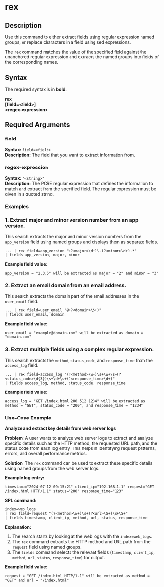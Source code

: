 # rex

## Description

Use this command to either extract fields using regular expression named groups, or replace characters in a field using sed expressions.

The `rex` command matches the value of the specified field against the unanchored regular expression and extracts the named groups into fields of the corresponding names.

## Syntax

The required syntax is in **bold**.

**rex** \
**[field=\<field>]** \
**\<regex-expression>**

## Required Arguments

### field

**Syntax:** `field=<field>` \
**Description:** The field that you want to extract information from.

### regex-expression

**Syntax:** `"<string>"` \
**Description:** The PCRE regular expression that defines the information to match and extract from the specified field. The regular expression must be given in a quoted string.

### Examples

### 1. Extract major and minor version number from an app version.

This search extracts the major and minor version numbers from the `app_version` field using named groups and displays them as separate fields.

```
... | rex field=app_version "(?<major>\d+)\.(?<minor>\d+).*"  
| fields app_version, major, minor
```

**Example field value:**
```
app_version = "2.3.5" will be extracted as major = "2" and minor = "3"
```

### 2. Extract an email domain from an email address.

This search extracts the domain part of the email addresses in the `user_email` field.

```
... | rex field=user_email "@(?<domain>\S+)"
| fields user_email, domain
```

**Example field value:**
```
user_email = "example@domain.com" will be extracted as domain = "domain.com"
```

### 3. Extract multiple fields using a complex regular expression.

This search extracts the `method`, `status_code`, and `response_time` from the `access_log` field.

```
... | rex field=access_log "(?<method>\w+)\s+\w+\s+(?<status_code>\d{3})\s+\d+\s+(?<response_time>\d+)"
| fields access_log, method, status_code, response_time
```

**Example field value:**
```
access_log = "GET /index.html 200 512 1234" will be extracted as method = "GET", status_code = "200", and response_time = "1234"
```

### Use-Case Example

**Analyze and extract key details from web server logs**

**Problem:** A user wants to analyze web server logs to extract and analyze specific details such as the HTTP method, the requested URL path, and the status code from each log entry. This helps in identifying request patterns, errors, and overall performance metrics.

**Solution:** The `rex` command can be used to extract these specific details using named groups from the web server logs.

**Example log entry:**

```
timestamp="2024-07-12 09:15:23" client_ip="192.168.1.1" request="GET /index.html HTTP/1.1" status="200" response_time="123"
```

**SPL command:**

```
index=web_logs 
| rex field=request "(?<method>\w+)\s+(?<url>\S+)\s+\S+" 
| fields timestamp, client_ip, method, url, status, response_time
```

**Explanation:**
1. The search starts by looking at the web logs with the `index=web_logs`.
2. The `rex` command extracts the HTTP method and URL path from the `request` field using named groups.
3. The `fields` command selects the relevant fields (`timestamp`, `client_ip`, `method`, `url`, `status`, `response_time`) for output.

**Example field value:**

```
request = "GET /index.html HTTP/1.1" will be extracted as method = "GET" and url = "/index.html"
```
